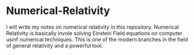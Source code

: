 # Numerical-Relativity
I will write my notes on numerical relativity in this repository.
Numerical Relativity is basically invole solving Einstein Field equations on computer usinf numerical techniques. This is one of the modern branches in the field of general relativity and a powerful tool.
